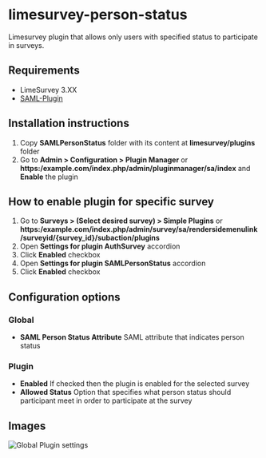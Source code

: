 # limesurvey-person-status
Limesurvey plugin that allows only users with specified status to participate in surveys.

## Requirements
* LimeSurvey 3.XX
* [SAML-Plugin](https://github.com/auth-it-center/Limesurvey-SAML-Authentication)

## Installation instructions
1. Copy **SAMLPersonStatus** folder with its content at **limesurvey/plugins** folder
2. Go to **Admin > Configuration > Plugin Manager** or **https:/example.com/index.php/admin/pluginmanager/sa/index**
and **Enable** the plugin

## How to enable plugin for specific survey
1. Go to **Surveys > (Select desired survey) > Simple Plugins** or
**https:/example.com/index.php/admin/survey/sa/rendersidemenulink/surveyid/{survey_id}/subaction/plugins**
2. Open **Settings for plugin AuthSurvey** accordion
3. Click **Enabled** checkbox
4. Open **Settings for plugin SAMLPersonStatus** accordion
5. Click **Enabled** checkbox

## Configuration options

### Global
* **SAML Person Status Attribute** SAML attribute that indicates person status

### Plugin
* **Enabled** If checked then the plugin is enabled for the selected survey
* **Allowed Status** Option that specifies what person status should participant meet in order to participate at the survey

## Images
![Global Plugin settings](images/global_settings.png)
